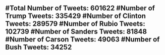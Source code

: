 #Total Number of Tweets: 601622 
#Number of Trump Tweets: 335429
#Number of Clinton Tweets: 289579
#Number of Rubio Tweets: 102739
#Number of Sanders Tweets: 81848
#Number of Carson Tweets: 49063
#Number of Bush Tweets: 34252
---
